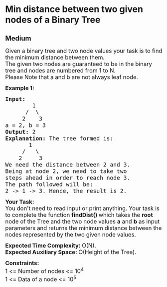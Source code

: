 # Min distance between two given nodes of a Binary Tree
## Medium
<div class="problems_problem_content__Xm_eO" style="user-select: auto;"><p style="user-select: auto;"><span style="font-size: 18px; user-select: auto;">Given a&nbsp;binary tree&nbsp;and two node&nbsp;values your task is to find the minimum distance between them.<br style="user-select: auto;">
The given two nodes are guaranteed to be in the binary tree and nodes are numbered from 1 to N.<br style="user-select: auto;">
Please Note&nbsp;that a and b are not always leaf node.</span></p>

<p style="user-select: auto;"><span style="font-size: 18px; user-select: auto;"><strong style="user-select: auto;">Example 1:</strong></span></p>

<pre style="user-select: auto;"><span style="font-size: 18px; user-select: auto;"><strong style="user-select: auto;">Input:
&nbsp;       </strong>1
&nbsp;     /  \
&nbsp;    2    3
a = 2, b = 3<strong style="user-select: auto;">
</strong><strong style="user-select: auto;">Output: </strong>2<strong style="user-select: auto;">
Explanation: </strong>The tree formed is:
&nbsp; &nbsp; &nbsp;  1
&nbsp; &nbsp; &nbsp;/&nbsp; &nbsp;\&nbsp;
&nbsp;  &nbsp;2&nbsp; &nbsp; &nbsp;3
We need the distance between 2 and 3.
Being at node 2, we need to take two
steps ahead in order to reach node 3.
The path followed will be:
2 -&gt; 1 -&gt; 3. Hence, the result is 2.&nbsp;</span></pre>

<p dir="ltr" style="user-select: auto;"><span style="font-size: 18px; user-select: auto;"><strong style="user-select: auto;">Your Task:</strong><br style="user-select: auto;">
You don't need to read input or print anything. Your task is to complete the function&nbsp;<strong style="user-select: auto;">findDist()&nbsp;</strong>which takes the <strong style="user-select: auto;">root </strong>node of the Tree and the two node values <strong style="user-select: auto;">a</strong> and <strong style="user-select: auto;">b</strong>&nbsp;as input parameters&nbsp;and returns the minimum distance between the nodes represented by the two given node values.</span></p>

<p dir="ltr" style="user-select: auto;"><span style="font-size: 18px; user-select: auto;"><strong style="user-select: auto;">Expected Time Complexity:&nbsp;</strong>O(N).<br style="user-select: auto;">
<strong style="user-select: auto;">Expected Auxiliary Space:&nbsp;</strong>O(Height of the Tree).</span></p>

<p dir="ltr" style="user-select: auto;"><span style="font-size: 18px; user-select: auto;"><strong style="user-select: auto;">Constraints:</strong><br style="user-select: auto;">
1 &lt;= Number of nodes &lt;= 10<sup style="user-select: auto;">4</sup><br style="user-select: auto;">
1 &lt;= Data of a node &lt;= 10<sup style="user-select: auto;">5</sup></span></p>
</div>